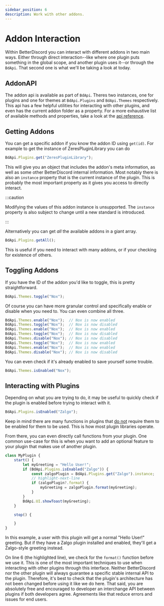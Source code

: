 ```yaml
---
sidebar_position: 6
description: Work with other addons.
---
```


# Addon Interaction

Within BetterDiscord you can interact with different addons in two main ways. Either through direct interaction--like where one plugin puts something in the global scope, and another plugin uses it--or through the `BdApi`. That second one is what we'll be taking a look at today.

## AddonAPI

The addon api is available as part of `BdApi`. Theres two instances, one for plugins and one for themes at `BdApi.Plugins` and `BdApi.Themes` respectively. This api has a few helpful utilities for interacting with other plugins, and even has the current addon folder as a property. For a more exhaustive list of available methods and properties, take a look at the [api reference](/api).

## Getting Addons

You can get a specific addon if you know the addon ID using `get(id)`. For example to get the instance of ZeresPluginLibrary you can do

```js
BdApi.Plugins.get("ZeresPluginLibrary");
```

This will give you an object that includes the addon's meta information, as well as some other BetterDiscord internal information. Most notably there is also an `instance` property that is the current instance of the plugin. This is probably the most important property as it gives you access to directly interact.

:::caution

Modifying the values of this addon instance is unsupported. The `instance` property is also subject to change until a new standard is introduced.

:::

Alternatively you can get _all_ the available addons in a giant array.

```js
BdApi.Plugins.getAll();
```

This is useful if you need to interact with many addons, or if your checking for existence of others.

## Toggling Addons

If you have the ID of the addon you'd like to toggle, this is pretty straightforward.

```js
BdApi.Themes.toggle("Nox");
```

Of course you can have more granular control and specifically enable or disable when you need to. You can even combine all three.

```js
BdApi.Themes.enable("Nox");  // Nox is now enabled
BdApi.Themes.toggle("Nox");  // Nox is now disabled
BdApi.Themes.enable("Nox");  // Nox is now enabled
BdApi.Themes.toggle("Nox");  // Nox is now disabled
BdApi.Themes.disable("Nox"); // Nox is now disabled
BdApi.Themes.toggle("Nox");  // Nox is now enabled
BdApi.Themes.enable("Nox");  // Nox is now enabled
BdApi.Themes.disable("Nox"); // Nox is now disabled
```

You can even check if it's already enabled to save yourself some trouble.

```js
BdApi.Themes.isEnabled("Nox");
```

## Interacting with Plugins

Depending on what you are trying to do, it may be useful to quickly check if the plugin is enabled before trying to interact with it.

```js
BdApi.Plugins.isEnabled("Zalgo");
```

Keep in mind there are many functions in plugins that <u>do not</u> require them to be enabled for them to be used. This is how most plugin libraries operate.

From there, you can even directly call functions from your plugin. One common use-case for this is when you want to add an optional feature to your plugin that makes use of another plugin.

```js showLineNumbers
class MyPlugin {
    start() {
        let myGreeting = "Hello User!";
        if (BdApi.Plugins.isEnabled("Zalgo")) {
            const zalgoPlugin = BdApi.Plugins.get("Zalgo").instance;
            // highlight-next-line
            if (zalgoPlugin?.format) {
                myGreeting = zalgoPlugin.format(myGreeting);
            }
        }
        BdApi.UI.showToast(myGreeting);
    }

    stop() {

    }
}
```

In this example, a user with this plugin will get a normal "Hello User!" greeting. But if they have a Zalgo plugin installed and enabled, they'll get a Zalgo-style greeting instead.

On line 6 (the highlighted line), we check for the `format()` function before we use it. This is one of the most important techniques to use when interacting with other plugins through this interface. Neither BetterDiscord nor the other plugin will always guarantee a specific stable internal API to the plugin. Therefore, it's best to check that the plugin's architecture has not been changed before using it like we do here. That said, you are absolutely free and encouraged to developer an interchange API between plugins if both developers agree. Agreements like that reduce errors and issues for end users.